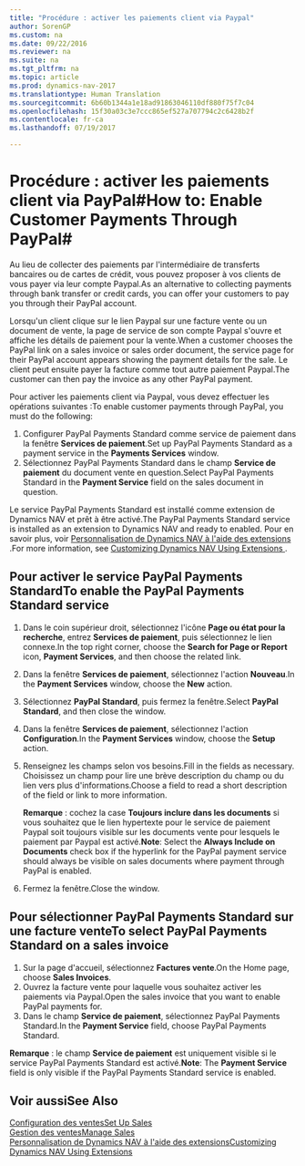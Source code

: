 ```yaml
---
title: "Procédure : activer les paiements client via Paypal"
author: SorenGP
ms.custom: na
ms.date: 09/22/2016
ms.reviewer: na
ms.suite: na
ms.tgt_pltfrm: na
ms.topic: article
ms.prod: dynamics-nav-2017
ms.translationtype: Human Translation
ms.sourcegitcommit: 6b60b1344a1e18ad91863046110df880f75f7c04
ms.openlocfilehash: 15f30a03c3e7ccc865ef527a707794c2c6428b2f
ms.contentlocale: fr-ca
ms.lasthandoff: 07/19/2017

---
```


# <a name="how-to-enable-customer-payments-through-paypal"></a><span data-ttu-id="dc5fe-102">Procédure : activer les paiements client via PayPal#</span><span class="sxs-lookup"><span data-stu-id="dc5fe-102">How to: Enable Customer Payments Through PayPal#</span></span>
<span data-ttu-id="dc5fe-103">Au lieu de collecter des paiements par l'intermédiaire de transferts bancaires ou de cartes de crédit, vous pouvez proposer à vos clients de vous payer via leur compte Paypal.</span><span class="sxs-lookup"><span data-stu-id="dc5fe-103">As an alternative to collecting payments through bank transfer or credit cards, you can offer your customers to pay you through their PayPal account.</span></span>

<span data-ttu-id="dc5fe-104">Lorsqu'un client clique sur le lien Paypal sur une facture vente ou un document de vente, la page de service de son compte Paypal s'ouvre et affiche les détails de paiement pour la vente.</span><span class="sxs-lookup"><span data-stu-id="dc5fe-104">When a customer chooses the PayPal link on a sales invoice or sales order document, the service page for their PayPal account appears showing the payment details for the sale.</span></span> <span data-ttu-id="dc5fe-105">Le client peut ensuite payer la facture comme tout autre paiement Paypal.</span><span class="sxs-lookup"><span data-stu-id="dc5fe-105">The customer can then pay the invoice as any other PayPal payment.</span></span>

<span data-ttu-id="dc5fe-106">Pour activer les paiements client via Paypal, vous devez effectuer les opérations suivantes :</span><span class="sxs-lookup"><span data-stu-id="dc5fe-106">To enable customer payments through PayPal, you must do the following:</span></span>

1. <span data-ttu-id="dc5fe-107">Configurer PayPal Payments Standard comme service de paiement dans la fenêtre **Services de paiement**.</span><span class="sxs-lookup"><span data-stu-id="dc5fe-107">Set up PayPal Payments Standard as a payment service in the **Payments Services** window.</span></span>
2. <span data-ttu-id="dc5fe-108">Sélectionnez PayPal Payments Standard dans le champ **Service de paiement** du document vente en question.</span><span class="sxs-lookup"><span data-stu-id="dc5fe-108">Select PayPal Payments Standard in the **Payment Service** field on the sales document in question.</span></span>

<span data-ttu-id="dc5fe-109">Le service PayPal Payments Standard est installé comme extension de Dynamics NAV et prêt à être activé.</span><span class="sxs-lookup"><span data-stu-id="dc5fe-109">The PayPal Payments Standard service is installed as an extension to Dynamics NAV and ready to enabled.</span></span> <span data-ttu-id="dc5fe-110">Pour en savoir plus, voir [Personnalisation de Dynamics NAV à l'aide des extensions ](ui-extensions.md).</span><span class="sxs-lookup"><span data-stu-id="dc5fe-110">For more information, see [Customizing Dynamics NAV Using Extensions ](ui-extensions.md).</span></span>

## <a name="to-enable-the-paypal-payments-standard-service"></a><span data-ttu-id="dc5fe-111">Pour activer le service PayPal Payments Standard</span><span class="sxs-lookup"><span data-stu-id="dc5fe-111">To enable the PayPal Payments Standard service</span></span>
1. <span data-ttu-id="dc5fe-112">Dans le coin supérieur droit, sélectionnez l'icône **Page ou état pour la recherche**, entrez **Services de paiement**, puis sélectionnez le lien connexe.</span><span class="sxs-lookup"><span data-stu-id="dc5fe-112">In the top right corner, choose the **Search for Page or Report** icon, **Payment Services**, and then choose the related link.</span></span>  
2. <span data-ttu-id="dc5fe-113">Dans la fenêtre **Services de paiement**, sélectionnez l'action **Nouveau**.</span><span class="sxs-lookup"><span data-stu-id="dc5fe-113">In the **Payment Services** window, choose the **New** action.</span></span>
3. <span data-ttu-id="dc5fe-114">Sélectionnez **PayPal Standard**, puis fermez la fenêtre.</span><span class="sxs-lookup"><span data-stu-id="dc5fe-114">Select **PayPal Standard**, and then close the window.</span></span>
4. <span data-ttu-id="dc5fe-115">Dans la fenêtre **Services de paiement**, sélectionnez l'action **Configuration**.</span><span class="sxs-lookup"><span data-stu-id="dc5fe-115">In the **Payment Services** window, choose the **Setup** action.</span></span>
5. <span data-ttu-id="dc5fe-116">Renseignez les champs selon vos besoins.</span><span class="sxs-lookup"><span data-stu-id="dc5fe-116">Fill in the fields as necessary.</span></span> <span data-ttu-id="dc5fe-117">Choisissez un champ pour lire une brève description du champ ou du lien vers plus d'informations.</span><span class="sxs-lookup"><span data-stu-id="dc5fe-117">Choose a field to read a short description of the field or link to more information.</span></span>

    <span data-ttu-id="dc5fe-118">**Remarque** : cochez la case **Toujours inclure dans les documents** si vous souhaitez que le lien hypertexte pour le service de paiement Paypal soit toujours visible sur les documents vente pour lesquels le paiement par Paypal est activé.</span><span class="sxs-lookup"><span data-stu-id="dc5fe-118">**Note**: Select the **Always Include on Documents** check box if the hyperlink for the PayPal payment service should always be visible on sales documents where payment through PayPal is enabled.</span></span>

6. <span data-ttu-id="dc5fe-119">Fermez la fenêtre.</span><span class="sxs-lookup"><span data-stu-id="dc5fe-119">Close the window.</span></span>

## <a name="to-select-paypal-payments-standard-on-a-sales-invoice"></a><span data-ttu-id="dc5fe-120">Pour sélectionner PayPal Payments Standard sur une facture vente</span><span class="sxs-lookup"><span data-stu-id="dc5fe-120">To select PayPal Payments Standard on a sales invoice</span></span>
1. <span data-ttu-id="dc5fe-121">Sur la page d'accueil, sélectionnez **Factures vente**.</span><span class="sxs-lookup"><span data-stu-id="dc5fe-121">On the Home page, choose **Sales Invoices**.</span></span>
2. <span data-ttu-id="dc5fe-122">Ouvrez la facture vente pour laquelle vous souhaitez activer les paiements via Paypal.</span><span class="sxs-lookup"><span data-stu-id="dc5fe-122">Open the sales invoice that you want to enable PayPal payments for.</span></span>
3. <span data-ttu-id="dc5fe-123">Dans le champ **Service de paiement**, sélectionnez PayPal Payments Standard.</span><span class="sxs-lookup"><span data-stu-id="dc5fe-123">In the **Payment Service** field, choose PayPal Payments Standard.</span></span>

<span data-ttu-id="dc5fe-124">**Remarque** : le champ **Service de paiement** est uniquement visible si le service PayPal Payments Standard est activé.</span><span class="sxs-lookup"><span data-stu-id="dc5fe-124">**Note**: The **Payment Service** field is only visible if the PayPal Payments Standard service is enabled.</span></span>   

## <a name="see-also"></a><span data-ttu-id="dc5fe-125">Voir aussi</span><span class="sxs-lookup"><span data-stu-id="dc5fe-125">See Also</span></span>  
[<span data-ttu-id="dc5fe-126">Configuration des ventes</span><span class="sxs-lookup"><span data-stu-id="dc5fe-126">Set Up Sales</span></span>](sales-setup-sales.md)  
[<span data-ttu-id="dc5fe-127">Gestion des ventes</span><span class="sxs-lookup"><span data-stu-id="dc5fe-127">Manage Sales</span></span>](sales-manage-sales.md)  
[<span data-ttu-id="dc5fe-128">Personnalisation de Dynamics NAV à l'aide des extensions</span><span class="sxs-lookup"><span data-stu-id="dc5fe-128">Customizing Dynamics NAV Using Extensions</span></span>](ui-extensions.md)

